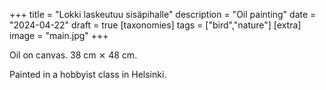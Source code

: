 +++
title = "Lokki laskeutuu sisäpihalle"
description = "Oil painting"
date = "2024-04-22"
draft = true
[taxonomies]
tags = ["bird","nature"]
[extra]
image = "main.jpg"
+++

Oil on canvas. 38 cm ⨯ 48 cm.

Painted in a hobbyist class in Helsinki.
